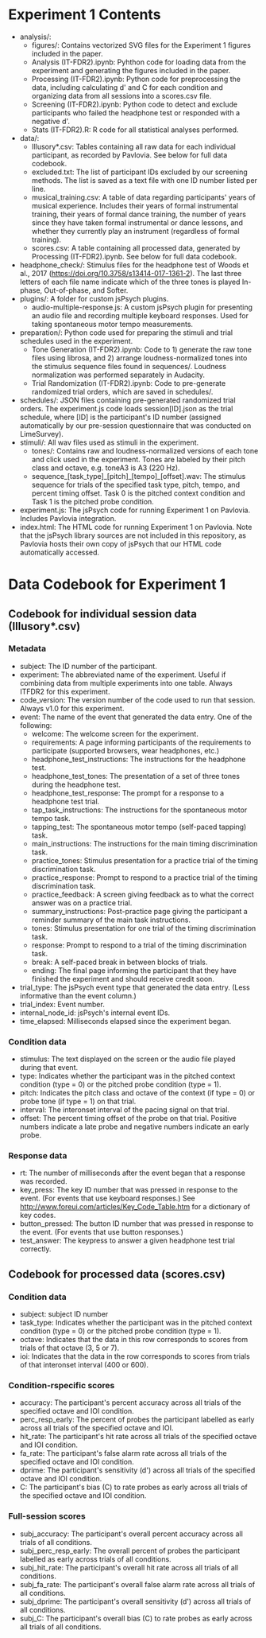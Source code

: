 # Experiment 1 Contents

* analysis/:
    - figures/: Contains vectorized SVG files for the Experiment 1 figures included in the paper.
    - Analysis (IT-FDR2).ipynb: Pyhthon code for loading data from the experiment and generating the figures included in the paper.
    - Processing (IT-FDR2).ipynb: Python code for preprocessing the data, including calculating d' and C for each condition and organizing data from all sessions into a scores.csv file.
    - Screening (IT-FDR2).ipynb: Python code to detect and exclude participants who failed the headphone test or responded with a negative d'.
    - Stats (IT-FDR2).R: R code for all statistical analyses performed.
* data/:
    - Illusory*.csv: Tables containing all raw data for each individual participant, as recorded by Pavlovia. See below for full data codebook.
    - excluded.txt: The list of participant IDs excluded by our screening methods. The list is saved as a text file with one ID number listed per line.
    - musical_training.csv: A table of data regarding participants' years of musical experience. Includes their years of formal instrumental training, their years of formal dance training, the number of years since they have taken formal instrumental or dance lessons, and whether they currently play an instrument (regardless of formal training).
    - scores.csv: A table containing all processed data, generated by Processing (IT-FDR2).ipynb. See below for full data codebook.
* headphone_check/: Stimulus files for the headphone test of Woods et al., 2017 (<https://doi.org/10.3758/s13414-017-1361-2>). The last three letters of each file name indicate which of the three tones is played In-phase, Out-of-phase, and Softer.
* plugins/: A folder for custom jsPsych plugins.
    - audio-multiple-response.js: A custom jsPsych plugin for presenting an audio file and recording multiple keyboard responses. Used for taking spontaneous motor tempo measurements.
* preparation/: Python code used for preparing the stimuli and trial schedules used in the experiment.
    - Tone Generation (IT-FDR2).ipynb: Code to 1) generate the raw tone files using librosa, and 2) arrange loudness-normalized tones into the stimulus sequence files found in sequences/. Loudness normalization was performed separately in Audacity.
    - Trial Randomization (IT-FDR2).ipynb: Code to pre-generate randomized trial orders, which are saved in schedules/.
* schedules/: JSON files containing pre-generated randomized trial orders. The experiment.js code loads session[ID].json as the trial schedule, where [ID] is the participant's ID number (assigned automatically by our pre-session questionnaire that was conducted on LimeSurvey).
* stimuli/: All wav files used as stimuli in the experiment.
    - tones/: Contains raw and loudness-normalized versions of each tone and click used in the experiment. Tones are labeled by their pitch class and octave, e.g. toneA3 is A3 (220 Hz).
    - sequence\_[task_type]\_[pitch]\_[tempo]\_[offset].wav: The stimulus sequence for trials of the specified task type, pitch, tempo, and percent timing offset. Task 0 is the pitched context condition and Task 1 is the pitched probe condition.
* experiment.js: The jsPsych code for running Experiment 1 on Pavlovia. Includes Pavlovia integration.
* index.html: The HTML code for running Experiment 1 on Pavlovia. Note that the jsPsych library sources are not included in this repository, as Pavlovia hosts their own copy of jsPsych that our HTML code automatically accessed.

# Data Codebook for Experiment 1

## Codebook for individual session data (Illusory*.csv)
### Metadata
* subject: The ID number of the participant.
* experiment: The abbreviated name of the experiment. Useful if combining data from multiple experiments into one table. Always ITFDR2 for this experiment.
* code_version: The version number of the code used to run that session. Always v1.0 for this experiment.
* event: The name of the event that generated the data entry. One of the following:
    - welcome: The welcome screen for the experiment.
    - requirements: A page informing participants of the requirements to participate (supported browsers, wear headphones, etc.)
    - headphone_test_instructions: The instructions for the headphone test.
    - headphone_test_tones: The presentation of a set of three tones during the headphone test.
    - headphone_test_response: The prompt for a response to a headphone test trial.
    - tap_task_instructions: The instructions for the spontaneous motor tempo task.
    - tapping_test: The spontaneous motor tempo (self-paced tapping) task.
    - main_instructions: The instructions for the main timing discrimination task.
    - practice_tones: Stimulus presentation for a practice trial of the timing discrimination task. 
    - practice_response: Prompt to respond to a practice trial of the timing discrimination task.
    - practice_feedback: A screen giving feedback as to what the correct answer was on a practice trial.
    - summary_instructions: Post-practice page giving the participant a reminder summary of the main task instructions.
    - tones: Stimulus presentation for one trial of the timing discrimination task.
    - response: Prompt to respond to a trial of the timing discrimination task.
    - break: A self-paced break in between blocks of trials.
    - ending: The final page informing the participant that they have finished the experiment and should receive credit soon.
* trial_type: The jsPsych event type that generated the data entry. (Less informative than the event column.)
* trial_index: Event number.
* internal_node_id: jsPsych's internal event IDs.
* time_elapsed: Milliseconds elapsed since the experiment began.

### Condition data
* stimulus: The text displayed on the screen or the audio file played during that event.
* type: Indicates whether the participant was in the pitched context condition (type = 0) or the pitched probe condition (type = 1).
* pitch: Indicates the pitch class and octave of the context (if type = 0) or probe tone (if type = 1) on that trial.
* interval: The interonset interval of the pacing signal on that trial.
* offset: The percent timing offset of the probe on that trial. Positive numbers indicate a late probe and negative numbers indicate an early probe.

### Response data
* rt: The number of milliseconds after the event began that a response was recorded.
* key_press: The key ID number that was pressed in response to the event. (For events that use keyboard responses.) See <http://www.foreui.com/articles/Key_Code_Table.htm> for a dictionary of key codes. 
* button_pressed: The button ID number that was pressed in response to the event. (For events that use button responses.)
* test_answer: The keypress to answer a given headphone test trial correctly.

## Codebook for processed data (scores.csv)
### Condition data
* subject: subject ID number
* task_type: Indicates whether the participant was in the pitched context condition (type = 0) or the pitched probe condition (type = 1).
* octave: Indicates that the data in this row corresponds to scores from trials of that octave (3, 5 or 7).
* ioi: Indicates that the data in the row corresponds to scores from trials of that interonset interval (400 or 600).
### Condition-rspecific scores
* accuracy: The participant's percent accuracy across all trials of the specified octave and IOI condition.
* perc_resp_early: The percent of probes the participant labelled as early across all trials of the specified octave and IOI.
* hit_rate: The participant's hit rate across all trials of the specified octave and IOI condition.
* fa_rate: The participant's false alarm rate across all trials of the specified octave and IOI condition.
* dprime: The participant's sensitivity (d') across all trials of the specified octave and IOI condition.
* C: The participant's bias (C) to rate probes as early across all trials of the specified octave and IOI condition.
### Full-session scores
* subj_accuracy: The participant's overall percent accuracy across all trials of all conditions.
* subj_perc_resp_early: The overall percent of probes the participant labelled as early across trials of all conditions.
* subj_hit_rate: The participant's overall hit rate across all trials of all conditions.
* subj_fa_rate: The participant's overall false alarm rate across all trials of all conditions.
* subj_dprime: The participant's overall sensitivity (d') across all trials of all conditions.
* subj_C: The participant's overall bias (C) to rate probes as early across all trials of all conditions.
